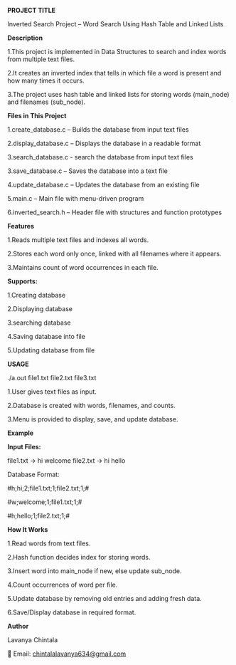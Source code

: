 **PROJECT TITLE**

Inverted Search Project – Word Search Using Hash Table and Linked Lists

**Description**

1.This project is implemented in Data Structures to search and index words from multiple text files.

2.It creates an inverted index that tells in which file a word is present and how many times it occurs.

3.The project uses hash table and linked lists for storing words (main_node) and filenames (sub_node).

**Files in This Project**

1.create_database.c – Builds the database from input text files

2.display_database.c – Displays the database in a readable format

3.search_database.c -  search the database from input text files

3.save_database.c – Saves the database into a text file

4.update_database.c – Updates the database from an existing file

5.main.c – Main file with menu-driven program

6.inverted_search.h – Header file with structures and function prototypes

**Features**

1.Reads multiple text files and indexes all words.

2.Stores each word only once, linked with all filenames where it appears.

3.Maintains count of word occurrences in each file.

**Supports:**

1.Creating database

2.Displaying database

3.searching database

4.Saving database into file

5.Updating database from file

**USAGE**

./a.out file1.txt file2.txt file3.txt


1.User gives text files as input.

2.Database is created with words, filenames, and counts.

3.Menu is provided to display, save, and update database.

**Example**

**Input Files:**

file1.txt → hi welcome
file2.txt → hi hello

Database Format:

#h;hi;2;file1.txt;1;file2.txt;1;#

#w;welcome;1;file1.txt;1;#

#h;hello;1;file2.txt;1;#

**How It Works**

1.Read words from text files.

2.Hash function decides index for storing words.

3.Insert word into main_node if new, else update sub_node.

4.Count occurrences of word per file.

5.Update database by removing old entries and adding fresh data.

6.Save/Display database in required format.

**Author**

Lavanya Chintala

📧 Email: chintalalavanya634@gmail.com
